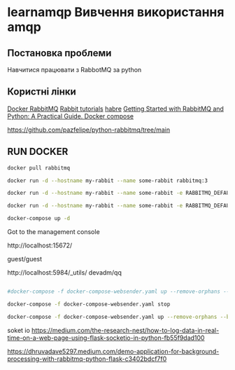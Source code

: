 # learnamqp  Вивчення використання amqp

## Постановка проблеми
Навчитися працювати з RabbotMQ за python

## Користні лінки

[Docker RabbitMQ](https://hub.docker.com/_/rabbitmq/)
[Rabbit tutorials](https://www.rabbitmq.com/tutorials)
[habre](https://habr.com/ru/articles/434510/)
[Getting Started with RabbitMQ and Python: A Practical Guide. Docker compose](https://dev.to/felipepaz/getting-started-with-rabbitmq-and-python-a-practical-guide-57fi)

https://github.com/pazfelipe/python-rabbitmq/tree/main


## RUN DOCKER

```bash
docker pull rabbitmq

docker run -d --hostname my-rabbit --name some-rabbit rabbitmq:3

docker run -d --hostname my-rabbit --name some-rabbit -e RABBITMQ_DEFAULT_USER=user -e RABBITMQ_DEFAULT_PASS=password rabbitmq:3-management

docker run -d --hostname my-rabbit --name some-rabbit -e RABBITMQ_DEFAULT_VHOST=my_vhost rabbitmq:3-management

docker-compose up -d
```

Got to the management console

http://localhost:15672/

guest/guest

http://localhost:5984/_utils/
devadm/qq


```bash

#docker-compose -f docker-compose-websender.yaml up --remove-orphans --build sender-web  receiver_web

docker-compose -f docker-compose-websender.yaml stop

docker-compose -f docker-compose-websender.yaml up --remove-orphans --build sender-web  receiver-web writer-web

```



soket io
https://medium.com/the-research-nest/how-to-log-data-in-real-time-on-a-web-page-using-flask-socketio-in-python-fb55f9dad100


https://dhruvadave5297.medium.com/demo-application-for-background-processing-with-rabbitmq-python-flask-c3402bdcf7f0